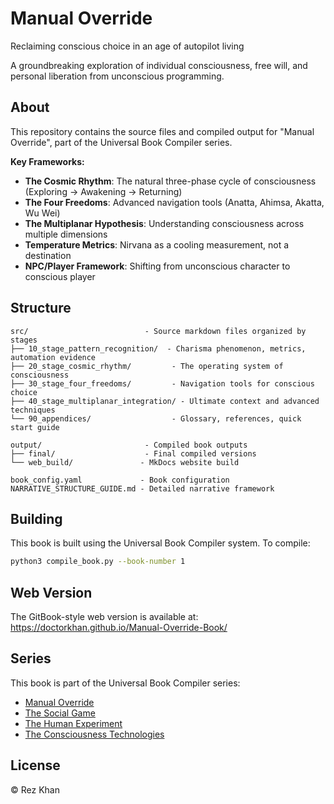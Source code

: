 # Manual Override

Reclaiming conscious choice in an age of autopilot living

A groundbreaking exploration of individual consciousness, free will, and personal liberation from unconscious programming.

## About

This repository contains the source files and compiled output for "Manual Override", part of the Universal Book Compiler series.

**Key Frameworks:**
- **The Cosmic Rhythm**: The natural three-phase cycle of consciousness (Exploring → Awakening → Returning)
- **The Four Freedoms**: Advanced navigation tools (Anatta, Ahimsa, Akatta, Wu Wei)
- **The Multiplanar Hypothesis**: Understanding consciousness across multiple dimensions
- **Temperature Metrics**: Nirvana as a cooling measurement, not a destination
- **NPC/Player Framework**: Shifting from unconscious character to conscious player

## Structure
```
src/                          - Source markdown files organized by stages
├── 10_stage_pattern_recognition/  - Charisma phenomenon, metrics, automation evidence
├── 20_stage_cosmic_rhythm/         - The operating system of consciousness
├── 30_stage_four_freedoms/         - Navigation tools for conscious choice
├── 40_stage_multiplanar_integration/ - Ultimate context and advanced techniques
└── 90_appendices/                  - Glossary, references, quick start guide

output/                       - Compiled book outputs
├── final/                    - Final compiled versions
└── web_build/               - MkDocs website build

book_config.yaml             - Book configuration
NARRATIVE_STRUCTURE_GUIDE.md - Detailed narrative framework
```

## Building

This book is built using the Universal Book Compiler system. To compile:

```bash
python3 compile_book.py --book-number 1
```

## Web Version

The GitBook-style web version is available at: https://doctorkhan.github.io/Manual-Override-Book/

## Series

This book is part of the Universal Book Compiler series:
- [Manual Override](https://github.com/DoctorKhan/Manual-Override-Book)
- [The Social Game](https://github.com/DoctorKhan/The-Social-Game-Book)  
- [The Human Experiment](https://github.com/DoctorKhan/The-Human-Experiment-Book)
- [The Consciousness Technologies](https://github.com/DoctorKhan/The-Consciousness-Technologies-Book)

## License

© Rez Khan
